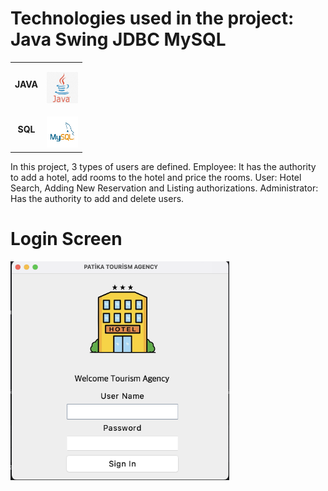 # Technologies used in the project: Java Swing JDBC MySQL

<table>
  <tr>
    <td align="center" >
      <b>JAVA</b>
    </td>
    <td align="center" style="padding-top: 15px;">
      <img alt="Java" src="Java.png" width="50" height="50" />
    </td>
  </tr>
 <tr>
    <td align="center" >
      <b>SQL</b>
    </td>
    <td align="center" style="padding-top: 15px;">
      <img alt="SQL" src="mySql.png" width="50" height="50" />
    </td>
  </tr>
</table>

In this project, 3 types of users are defined. Employee: It has the authority to add a hotel, add rooms to the hotel and price the rooms. User: Hotel Search, Adding New Reservation and Listing authorizations. Administrator: Has the authority to add and delete users.

# Login Screen




<img alt="SQL" src="img/loginScreen.png" width="350" height="350" />




